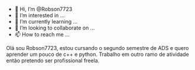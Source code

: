 - 👋 Hi, I’m @Robson7723
- 👀 I’m interested in ...
- 🌱 I’m currently learning ...
- 💞️ I’m looking to collaborate on ...
- 📫 How to reach me ...

<!---
Robson7723/Robson7723 is a ✨ special ✨ repository because its `README.md` (this file) appears on your GitHub profile.
You can click the Preview link to take a look at your changes.
--->
Olá  sou Robson7723, estou cursando o segundo semestre de ADS e quero aprender um pouco de c++ e python.
Trabalho em outro ramo de atividade então  pretendo  ser  profissional freela.
